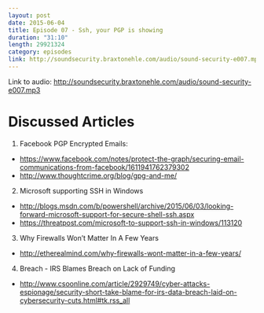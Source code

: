 ```yaml
---
layout: post
date: 2015-06-04
title: Episode 07 - Ssh, your PGP is showing
duration: "31:10"
length: 29921324
category: episodes
link: http://soundsecurity.braxtonehle.com/audio/sound-security-e007.mp3
---
```


Link to audio: http://soundsecurity.braxtonehle.com/audio/sound-security-e007.mp3


# Discussed Articles
1. Facebook PGP Encrypted Emails:
* https://www.facebook.com/notes/protect-the-graph/securing-email-communications-from-facebook/1611941762379302
* http://www.thoughtcrime.org/blog/gpg-and-me/ 
2. Microsoft supporting SSH in Windows
* http://blogs.msdn.com/b/powershell/archive/2015/06/03/looking-forward-microsoft-support-for-secure-shell-ssh.aspx
* https://threatpost.com/microsoft-to-support-ssh-in-windows/113120
3. Why Firewalls Won’t Matter In A Few Years
* http://etherealmind.com/why-firewalls-wont-matter-in-a-few-years/ 
4. Breach - IRS Blames Breach on Lack of Funding
* http://www.csoonline.com/article/2929749/cyber-attacks-espionage/security-short-take-blame-for-irs-data-breach-laid-on-cybersecurity-cuts.html#tk.rss_all

